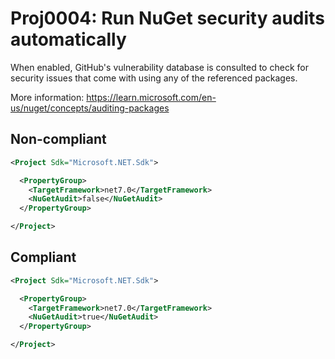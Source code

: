 # Proj0004: Run NuGet security audits automatically

When enabled, GitHub's vulnerability database is consulted to check for security
issues that come with using any of the referenced packages.

More information: https://learn.microsoft.com/en-us/nuget/concepts/auditing-packages

## Non-compliant
``` XML
<Project Sdk="Microsoft.NET.Sdk">

  <PropertyGroup>
    <TargetFramework>net7.0</TargetFramework>
	<NuGetAudit>false</NuGetAudit>
  </PropertyGroup>

</Project>
```

## Compliant
``` XML
<Project Sdk="Microsoft.NET.Sdk">

  <PropertyGroup>
    <TargetFramework>net7.0</TargetFramework>
    <NuGetAudit>true</NuGetAudit>
  </PropertyGroup>

</Project>
```
